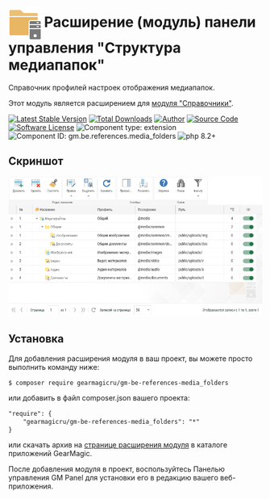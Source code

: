 # <img src="https://raw.githubusercontent.com/gearmagicru/gm-be-references-media_folders/refs/heads/main/assets/images/icon.svg" width="64px" height="64px" align="absmiddle"> Расширение (модуль) панели управления "Структура медиапапок"

Справочник профилей настроек отображения медиапапок.

Этот модуль является расширением для [модуля "Справочники"](https://github.com/gearmagicru/gm-be-references).

[![Latest Stable Version](https://img.shields.io/packagist/v/gearmagicru/gm-be-references-media_folders.svg)](https://packagist.org/packages/gearmagicru/gm-be-references-media_folders)
[![Total Downloads](https://img.shields.io/packagist/dt/gearmagicru/gm-be-references-media_folders.svg)](https://packagist.org/packages/gearmagicru/gm-be-references-media_folders)
[![Author](https://img.shields.io/badge/author-anton.tivonenko@gmail.com-blue.svg)](mailto:anton.tivonenko@gmail)
[![Source Code](https://img.shields.io/badge/source-gearmagicru/gm--be--references--media__folders-blue.svg)](https://github.com/gearmagicru/gm-be-references-media_folders)
[![Software License](https://img.shields.io/badge/license-MIT-brightgreen.svg)](https://github.com/gearmagicru/gm-be-references-media_folders/blob/master/LICENSE)
![Component type: extension](https://img.shields.io/badge/component%20type-extension-green.svg)
![Component ID: gm.be.references.media_folders](https://img.shields.io/badge/component%20id-gm.be.references.media__folders-green.svg)
![php 8.2+](https://img.shields.io/badge/php-min%208.2-red.svg)

## Скриншот
<img src="https://github.com/gearmagicru/gm-be-references-media_folders/blob/main/assets/help/grid.png?raw=true">

## Установка

Для добавления расширения модуля в ваш проект, вы можете просто выполнить команду ниже:

```
$ composer require gearmagicru/gm-be-references-media_folders
```

или добавить в файл composer.json вашего проекта:
```
"require": {
    "gearmagicru/gm-be-references-media_folders": "*"
}
```
или скачать архив на [странице расширения модуля](https://apps.gearmagic.ru/component/gm-be-references-media_folders) в каталоге приложений GearMagic.

После добавления модуля в проект, воспользуйтесь Панелью управления GM Panel для установки его в редакцию вашего веб-приложения.
